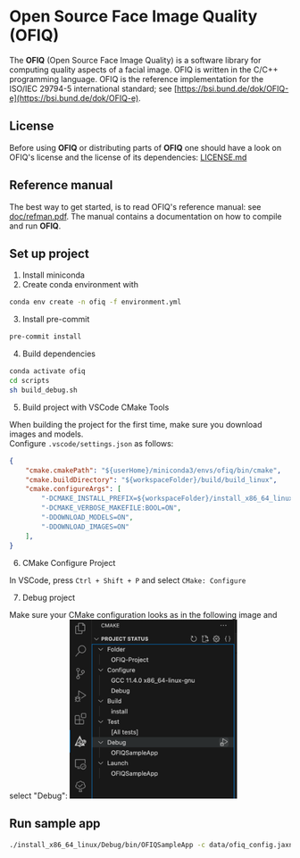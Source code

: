 # Open Source Face Image Quality (OFIQ)

The __OFIQ__ (Open Source Face Image Quality) is a software library for computing quality
aspects of a facial image. OFIQ is written in the C/C++ programming language.
OFIQ is the reference implementation for the ISO/IEC 29794-5 international
standard; see [https://bsi.bund.de/dok/OFIQ-e](https://bsi.bund.de/dok/OFIQ-e).

## License

Before using __OFIQ__ or distributing parts of __OFIQ__ one should have a look
on OFIQ's license and the license of its dependencies: [LICENSE.md](LICENSE.md)

## Reference manual

The best way to get started, is to read OFIQ's reference manual:
see [doc/refman.pdf](doc/refman.pdf). The manual contains a documentation on
how to compile and run __OFIQ__.

## Set up project

1. Install miniconda
2. Create conda environment with

```bash
conda env create -n ofiq -f environment.yml
```

3. Install pre-commit

```bash
pre-commit install
```

4. Build dependencies

```bash
conda activate ofiq
cd scripts
sh build_debug.sh
```

5. Build project with VSCode CMake Tools

When building the project for the first time, make sure you download images and models. \
Configure `.vscode/settings.json` as follows:

```json
{
    "cmake.cmakePath": "${userHome}/miniconda3/envs/ofiq/bin/cmake",
    "cmake.buildDirectory": "${workspaceFolder}/build/build_linux",
    "cmake.configureArgs": [
        "-DCMAKE_INSTALL_PREFIX=${workspaceFolder}/install_x86_64_linux",
        "-DCMAKE_VERBOSE_MAKEFILE:BOOL=ON",
        "-DDOWNLOAD_MODELS=ON",
        "-DDOWNLOAD_IMAGES=ON"
    ],
}
```

6. CMake Configure Project

In VSCode, press `Ctrl + Shift + P` and select `CMake: Configure`

7. Debug project

Make sure your CMake configuration looks as in the following image and select "Debug":
<img src="assets/cmake_config.png" alt="CMake Config" width="300">

## Run sample app

```bash
./install_x86_64_linux/Debug/bin/OFIQSampleApp -c data/ofiq_config.jaxn -i data/tests/images -o results/out.csv
```
